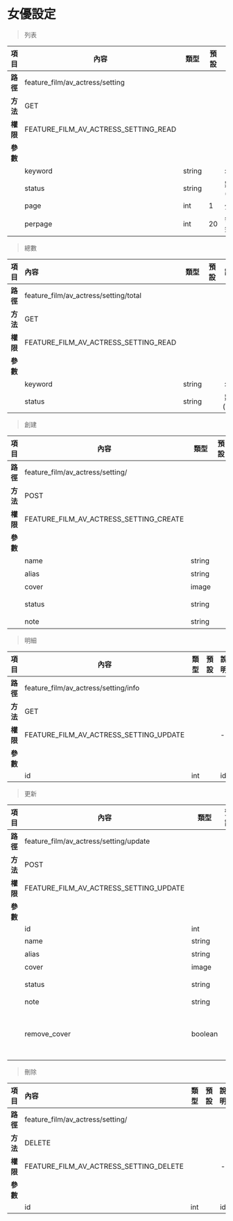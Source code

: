 # 女優設定

> 列表  

| 項目        | 內容                                   | 類型     | 預設  | 說明      | 必填  |
| --------- | ------------------------------------ | ------ | --- | ------- | --- |
| <b>路徑</b> | feature_film/av_actress/setting      |        |     |         |     |
| <b>方法</b> | GET                                  |        |     |         |     |
| <b>權限</b> | FEATURE_FILM_AV_ACTRESS_SETTING_READ |        |     | -       |     |
| <b>參數</b> |                                      |        |     |         |     |
|           | keyword                              | string |     | 名稱      | x   |
|           | status                               | string |     | 狀態(Y/N) | x   |
|           | page                                 | int    | 1   | 分頁      | x   |
|           | perpage                              | int    | 20  | 每頁筆數    | x   |

> 總數  

| 項目        | 內容                                    | 類型     | 預設  | 說明      | 必填  |
| --------- |:------------------------------------- |:------:| --- |:-------:|:---:|
| <b>路徑</b> | feature_film/av_actress/setting/total |        |     |         |     |
| <b>方法</b> | GET                                   |        |     |         |     |
| <b>權限</b> | FEATURE_FILM_AV_ACTRESS_SETTING_READ  |        |     | -       |     |
| <b>參數</b> |                                       |        |     |         |     |
|           | keyword                               | string |     | 名稱      | x   |
|           | status                                | string |     | 狀態(Y/N) | x   |

> 創建  

| 項目        | 內容                                     | 類型     | 預設  | 說明      | 必填  |
| --------- | -------------------------------------- | ------ | --- | ------- |:---:|
| <b>路徑</b> | feature_film/av_actress/setting/       |        |     |         |     |
| <b>方法</b> | POST                                   |        |     |         |     |
| <b>權限</b> | FEATURE_FILM_AV_ACTRESS_SETTING_CREATE |        |     | -       |     |
| <b>參數</b> |                                        |        |     |         |     |
|           | name                                   | string |     | 名稱      | o   |
|           | alias                                  | string |     | 別名      | x   |
|           | cover                                  | image  |     | 圖片      | x   |
|           | status                                 | string |     | 狀態(Y/N) | o   |
|           | note                                   | string |     | 備註      | x   |

> 明細  

| 項目        | 內容                                     | 類型  | 預設  | 說明  | 必填  |
| --------- | -------------------------------------- | --- | --- | --- |:---:|
| <b>路徑</b> | feature_film/av_actress/setting/info   |     |     |     |     |
| <b>方法</b> | GET                                    |     |     |     |     |
| <b>權限</b> | FEATURE_FILM_AV_ACTRESS_SETTING_UPDATE |     |     | -   |     |
| <b>參數</b> |                                        |     |     |     |     |
|           | id                                     | int |     | id  | o   |

> 更新  

| 項目        | 內容                                     | 類型     | 預設  | 說明      | 必填  |
| --------- | -------------------------------------- | ------ | --- | ------- |:---:|
| <b>路徑</b> | feature_film/av_actress/setting/update       |        |     |         |     |
| <b>方法</b> | POST                                    |        |     |         |     |
| <b>權限</b> | FEATURE_FILM_AV_ACTRESS_SETTING_UPDATE |        |     | -       |     |
| <b>參數</b> |                                        |        |     |         |     |
|           | id                                     | int    |     | id      | o   |
|           | name                                   | string |     | 名稱      | o   |
|           | alias                                  | string |     | 別名      | x   |
|           | cover                                  | image  |     | 圖片      | x   |
|           | status                                 | string |     | 狀態(Y/N) | o   |
|           | note                                   | string |     | 備註      | x   |
|           |remove_cover                 | boolean        |              |  刪除圖片,請送1(true)或0(false)         |  x   |

> 刪除  

| 項目        | 內容                                     | 類型  | 預設  | 說明  | 必填  |
| --------- |:-------------------------------------- |:---:|:---:|:---:|:---:|
| <b>路徑</b> | feature_film/av_actress/setting/       |     |     |     |     |
| <b>方法</b> | DELETE                                 |     |     |     |     |
| <b>權限</b> | FEATURE_FILM_AV_ACTRESS_SETTING_DELETE |     |     | -   |     |
| <b>參數</b> |                                        |     |     |     |     |
|           | id                                     | int |     | id  | o   |
